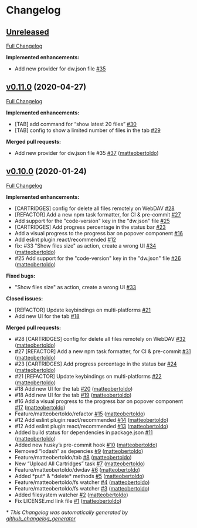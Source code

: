# Changelog

## [Unreleased](https://github.com/matteobertoldo/atomforce/tree/HEAD)

[Full Changelog](https://github.com/matteobertoldo/atomforce/compare/v0.11.0...HEAD)

**Implemented enhancements:**

- Add new provider for dw.json file [\#35](https://github.com/matteobertoldo/atomforce/issues/35)

## [v0.11.0](https://github.com/matteobertoldo/atomforce/tree/v0.11.0) (2020-04-27)

[Full Changelog](https://github.com/matteobertoldo/atomforce/compare/v0.10.0...v0.11.0)

**Implemented enhancements:**

- \[TAB\] add command for “show latest 20 files” [\#30](https://github.com/matteobertoldo/atomforce/issues/30)
- \[TAB\] config to show a limited number of files in the tab [\#29](https://github.com/matteobertoldo/atomforce/issues/29)

**Merged pull requests:**

- Add new provider for dw.json file \#35 [\#37](https://github.com/matteobertoldo/atomforce/pull/37) ([matteobertoldo](https://github.com/matteobertoldo))

## [v0.10.0](https://github.com/matteobertoldo/atomforce/tree/v0.10.0) (2020-01-24)

[Full Changelog](https://github.com/matteobertoldo/atomforce/compare/89bfd51d2c358f663a180a7480e386db2c926d08...v0.10.0)

**Implemented enhancements:**

- \[CARTRIDGES\] config for delete all files remotely on WebDAV [\#28](https://github.com/matteobertoldo/atomforce/issues/28)
- \[REFACTOR\] Add a new npm task formatter, for CI & pre-commit [\#27](https://github.com/matteobertoldo/atomforce/issues/27)
- Add support for the "code-version" key in the "dw.json" file [\#25](https://github.com/matteobertoldo/atomforce/issues/25)
- \[CARTRIDGES\] Add progress percentage in the status bar [\#23](https://github.com/matteobertoldo/atomforce/issues/23)
- Add a visual progress to the progress bar on popover component [\#16](https://github.com/matteobertoldo/atomforce/issues/16)
- Add eslint plugin:react/recommended  [\#12](https://github.com/matteobertoldo/atomforce/issues/12)
- fix: \#33 "Show files size" as action, create a wrong UI [\#34](https://github.com/matteobertoldo/atomforce/pull/34) ([matteobertoldo](https://github.com/matteobertoldo))
- \#25 Add support for the "code-version" key in the "dw.json" file [\#26](https://github.com/matteobertoldo/atomforce/pull/26) ([matteobertoldo](https://github.com/matteobertoldo))

**Fixed bugs:**

- "Show files size" as action, create a wrong UI [\#33](https://github.com/matteobertoldo/atomforce/issues/33)

**Closed issues:**

- \[REFACTOR\] Update keybindings on multi-platforms [\#21](https://github.com/matteobertoldo/atomforce/issues/21)
- Add new UI for the tab [\#18](https://github.com/matteobertoldo/atomforce/issues/18)

**Merged pull requests:**

- \#28 \[CARTRIDGES\] config for delete all files remotely on WebDAV [\#32](https://github.com/matteobertoldo/atomforce/pull/32) ([matteobertoldo](https://github.com/matteobertoldo))
- \#27 \[REFACTOR\] Add a new npm task formatter, for CI & pre-commit [\#31](https://github.com/matteobertoldo/atomforce/pull/31) ([matteobertoldo](https://github.com/matteobertoldo))
- \#23 \[CARTRIDGES\] Add progress percentage in the status bar [\#24](https://github.com/matteobertoldo/atomforce/pull/24) ([matteobertoldo](https://github.com/matteobertoldo))
- \#21 \[REFACTOR\] Update keybindings on multi-platforms [\#22](https://github.com/matteobertoldo/atomforce/pull/22) ([matteobertoldo](https://github.com/matteobertoldo))
- \#18 Add new UI for the tab [\#20](https://github.com/matteobertoldo/atomforce/pull/20) ([matteobertoldo](https://github.com/matteobertoldo))
- \#18 Add new UI for the tab [\#19](https://github.com/matteobertoldo/atomforce/pull/19) ([matteobertoldo](https://github.com/matteobertoldo))
- \#16 Add a visual progress to the progress bar on popover component [\#17](https://github.com/matteobertoldo/atomforce/pull/17) ([matteobertoldo](https://github.com/matteobertoldo))
- Feature/matteobertoldo/refactor [\#15](https://github.com/matteobertoldo/atomforce/pull/15) ([matteobertoldo](https://github.com/matteobertoldo))
- \#12 Add eslint plugin:react/recommended [\#14](https://github.com/matteobertoldo/atomforce/pull/14) ([matteobertoldo](https://github.com/matteobertoldo))
- \#12 Add eslint plugin:react/recommended [\#13](https://github.com/matteobertoldo/atomforce/pull/13) ([matteobertoldo](https://github.com/matteobertoldo))
-  Added build status for dependencies in package.json [\#11](https://github.com/matteobertoldo/atomforce/pull/11) ([matteobertoldo](https://github.com/matteobertoldo))
- Added new husky’s pre-commit hook [\#10](https://github.com/matteobertoldo/atomforce/pull/10) ([matteobertoldo](https://github.com/matteobertoldo))
- Removed “lodash” as depencies [\#9](https://github.com/matteobertoldo/atomforce/pull/9) ([matteobertoldo](https://github.com/matteobertoldo))
- Feature/matteobertoldo/tab [\#8](https://github.com/matteobertoldo/atomforce/pull/8) ([matteobertoldo](https://github.com/matteobertoldo))
- New “Upload All Cartridges” task [\#7](https://github.com/matteobertoldo/atomforce/pull/7) ([matteobertoldo](https://github.com/matteobertoldo))
- Feature/matteobertoldo/dwdav [\#6](https://github.com/matteobertoldo/atomforce/pull/6) ([matteobertoldo](https://github.com/matteobertoldo))
- Added \*put\* & \*delete\* methods [\#5](https://github.com/matteobertoldo/atomforce/pull/5) ([matteobertoldo](https://github.com/matteobertoldo))
- Feature/matteobertoldo/fs watcher [\#4](https://github.com/matteobertoldo/atomforce/pull/4) ([matteobertoldo](https://github.com/matteobertoldo))
- Feature/matteobertoldo/fs watcher [\#3](https://github.com/matteobertoldo/atomforce/pull/3) ([matteobertoldo](https://github.com/matteobertoldo))
- Added filesystem watcher [\#2](https://github.com/matteobertoldo/atomforce/pull/2) ([matteobertoldo](https://github.com/matteobertoldo))
- Fix LICENSE.md link file [\#1](https://github.com/matteobertoldo/atomforce/pull/1) ([matteobertoldo](https://github.com/matteobertoldo))



\* *This Changelog was automatically generated by [github_changelog_generator](https://github.com/github-changelog-generator/github-changelog-generator)*
